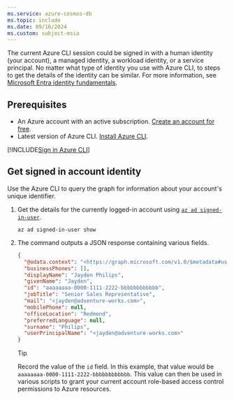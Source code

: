 ```yaml
---
ms.service: azure-cosmos-db
ms.topic: include
ms.date: 09/16/2024
ms.custom: subject-msia
---
```


The current Azure CLI session could be signed in with a human identity (your account), a managed identity, a workload identity, or a service principal. No matter what type of identity you use with Azure CLI, to steps to get the details of the identity can be similar. For more information, see [Microsoft Entra identity fundamentals](/entra/fundamentals/identity-fundamental-concepts#identity).

## Prerequisites

- An Azure account with an active subscription. [Create an account for free](https://azure.microsoft.com/free/?WT.mc_id=A261C142F).
- Latest version of Azure CLI. [Install Azure CLI](/cli/azure/install-azure-cli).

[!INCLUDE[Sign in Azure CLI](sign-in-azure-cli.md)]

## Get signed in account identity

Use the Azure CLI to query the graph for information about your account's unique identifier.

1. Get the details for the currently logged-in account using [`az ad signed-in-user`](/cli/azure/ad/signed-in-user#az-ad-signed-in-user-show).

    ```azurecli-interactive
    az ad signed-in-user show
    ```

1. The command outputs a JSON response containing various fields.

    ```json
    {
      "@odata.context": "<https://graph.microsoft.com/v1.0/$metadata#users/$entity>",
      "businessPhones": [],
      "displayName": "Jayden Philips",
      "givenName": "Jayden",
      "id": "aaaaaaaa-0000-1111-2222-bbbbbbbbbbbb",
      "jobTitle": "Senior Sales Representative",
      "mail": "<jayden@adventure-works.com>",
      "mobilePhone": null,
      "officeLocation": "Redmond",
      "preferredLanguage": null,
      "surname": "Philips",
      "userPrincipalName": "<jayden@adventure-works.com>"
    }
    ```

    > [!TIP]
    > Record the value of the `id` field. In this example, that value would be `aaaaaaaa-0000-1111-2222-bbbbbbbbbbbb`. This value can then be used in various scripts to grant your current account role-based access control permissions to Azure resources.
